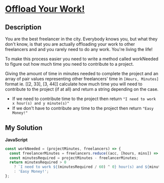 # [Offload Your Work!](https://www.codewars.com/kata/5b3e1dca3da310a4390000f3)

## Description

You are the best freelancer in the city. Everybody knows you, but what they don't know, is that you are actually offloading your work to other freelancers and and you rarely need to do any work. You're living the life!

To make this process easier you need to write a method called workNeeded to figure out how much time you need to contribute to a project.

Giving the amount of time in minutes needed to complete the project and an array of pair values representing other freelancers' time in `[Hours, Minutes] `format ie. [[2, 33], [3, 44]] calculate how much time you will need to contribute to the project (if at all) and return a string depending on the case.

- If we need to contribute time to the project then return `"I need to work x hour(s) and y minute(s)"`
- If we don't have to contribute any time to the project then return `"Easy Money!"`

## My Solution

**JavaScript**

```js
const workNeeded = (projectMinutes, freelancers) => {
  const freelancerMinutes = freelancers.reduce((acc, [hours, mins]) => acc + (hours * 60 + mins), 0);
  const minutesRequired = projectMinutes - freelancerMinutes;
  return minutesRequired > 0
    ? `I need to work ${(minutesRequired / 60) ^ 0} hour(s) and ${minutesRequired % 60} minute(s)`
    : 'Easy Money!';
};
```